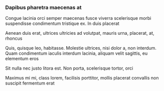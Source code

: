 ### Dapibus pharetra maecenas at

Congue lacinia orci semper maecenas fusce viverra scelerisque morbi suspendisse condimentum tristique ex. In duis placerat

Aenean duis erat, ultrices ultricies ad volutpat, mauris urna, placerat, at, rhoncus

Quis, quisque leo, habitasse. Molestie ultrices, nisi dolor a, non interdum. Quam condimentum iaculis interdum lacinia, aliquam velit sagittis, eu elementum eros

Sit nulla nec justo litora est. Non porta, scelerisque tortor, orci

Maximus mi mi, class lorem, facilisis porttitor, mollis placerat convallis non suscipit fermentum erat


